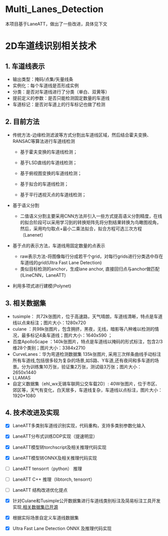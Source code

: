 # Multi_Lanes_Detection
本项目基于LaneATT，做出了一些改进，具体见下文
# 2D车道线识别相关技术

## 1. 车道线表示

- 输出类型：掩码/点集/矢量线条
- 实例化：每个车道线是否形成实例
- 分类：是否对车道线进行了分类（单白、双黄等）
- 提前定义的参数：是否只能检测固定数量的车道线
- 车道标记：是否对车道上的行车标记也做了检测

## 2. 目前方法

-  传统方法-边缘检测滤波等方式分割出车道线区域，然后结合霍夫变换、RANSAC等算法进行车道线检测 

   - 基于霍夫变换的车道线检测；

   - 基于LSD直线的车道线检测；

   - 基于俯视图变换的车道线检测；

   - 基于拟合的车道线检测；

   - 基于平行透视灭点的车道线检测；

-  基于语义分割

   -  二值语义分割主要采用CNN方法并引入一些方式提高语义分割精度，在线的拟合阶段可以采用学习到的转换矩阵先将分割结果转换为鸟瞰图视角，然后，采用均匀取点+最小二乘法拟合，拟合方程可选三次方程（Lanenet）

-  基于点的表示方法，车道线用固定数量的点表示

   - raw表示方法-将图像每行分成若干个grid，对每行grids进行分类选中存在车道线的grid(Ultra Fast Lane Detection)
   - 类似目标检测的anchor，生成lane anchor, 直接回归点与anchor做匹配(lLineCNN，LaneATT)

-  利用多项式进行建模(Polynet)

## 3. 相关数据集

- tusimple： 共72k张图片，位于高速路，天气晴朗，车道线清晰，特点是车道线以点来标注；图片大小：1280x720 
- culane ：共98k张图片，包含拥挤，黑夜，无线，暗影等八种难以检测的情况，最多标记4条车道线；图片大小：1640x590 ；
- 百度ApolloScape ：140k张图片，特点是车道线以掩码的形式标注，包含2/3维28个类别；图片大小：3384x2710 
- CurveLanes：华为弯道检测数据集 135k张图片, 采用三次样条曲线手动标注所有车道线,包括很多较为复杂的场景,如S路、Y车道,还有夜间和多车道的场景。分为训练集10万张，验证集2万张，测试级3万张；图片大小：2650x1440 
- LLAMAS
- 自定义数据集（ehl_wx无锡车联网公交车载2D）: 40W张图片，位于市区、郊区等，天气有变化，白天居多，车道线复杂，车道线以点标注，图片大小：1920*1080

## 4. 技术改进及实现

- [x] LaneATT多类别车道线识别实现，代码重构，支持多类别参数化输入

- [x] LaneATT分布式训练DDP实现（提速明显）

- [x] LaneATT模型转torchscript及相关推理代码实现

- [x] LaneATT模型转ONNX及相关推理代码实现 
- [ ] LaneATT tensorrt（python） 推理
- [ ] LaneATT C++ 推理（libtorch, tensorrt）
- [ ] LaneATT 结构改进优化提点

- [x] 针对Culane和Tusimple公开数据集进行车道线类别标注及简易标注工具开发实现,[相关数据集已开源](https://blog.csdn.net/hustwayne/article/details/121139364?spm=1001.2014.3001.5501)

- [x] 根据实际场景自定义车道线数据集

- [x] Ultra Fast Lane Detection  ONNX 及推理代码实现

  

